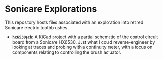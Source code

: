 # Sonicare Explorations
This repository hosts files associated with an exploration into retired
Sonicare electric toothbrushes.

* __[`hx6530pcb`](./hx6530pcb/)__: A KiCad project with a partial schematic
of the control circuit board from a Sonicare HX6530. Just what I could
reverse-engineer by looking at traces and probing with a continuity meter,
with a focus on components relating to controlling the brush actuator.

